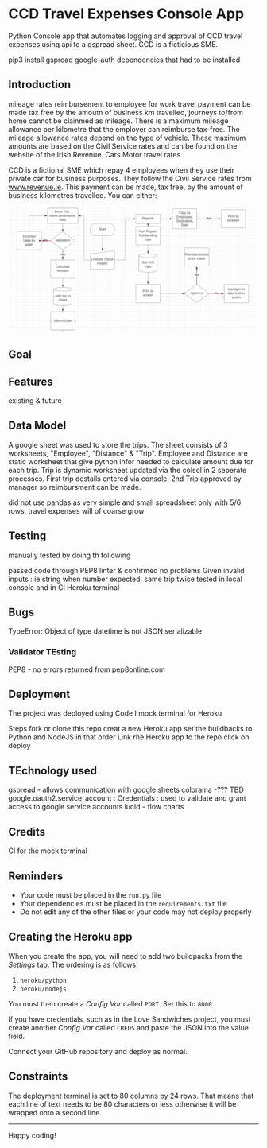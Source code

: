 
# CCD Travel Expenses Console App

Python Console app that automates logging and approval of CCD travel expenses using api to a gspread sheet.  CCD is a ficticious SME.

 pip3 install gspread google-auth dependencies that had to be installed

## Introduction
mileage rates
reimbursement to employee for work travel
payment can be made tax free by the amoutn of business km travelled, journeys to/from home cannot be clainmed as mileage.
There is a maximum mileage allowance per kilometre that the employer can reimburse tax-free. The mileage allowance rates depend on the type of vehicle. These maximum amounts are based on the Civil Service rates and can be found on the website of the Irish Revenue. Cars Motor travel rates 

CCD is a fictional SME which repay 4 employees when they use their private car for business purposes. They follow the Civil Service rates from www.revenue.ie. 
This payment can be made, tax free, by the amount of business kilometres travelled. You can either:

![Inital Flowchart](docs/flowchart.PNG)

## Goal
## Features
existing & future
## Data Model
A google sheet was used to store the trips. The sheet consists of 3 worksheets, "Employee", "Distance" & "Trip".  Employee and Distance are static worksheet that give python infor needed to calculate amount due for each trip.  Trip is dynamic worksheet updated via the colsol in 2 seperate processes.  First trip destails entered via console. 2nd Trip approved by manager so reimbursment can be made.

did not use pandas as very simple and small spreadsheet only with 5/6 rows, travel expenses will of coarse grow 

## Testing
manually tested by doing th following

passed code through PEP8 linter & confirmed no problems
Given invalid inputs : ie string when number expected, same trip twice
tested in local console and in CI Heroku terminal

## Bugs

TypeError: Object of type datetime is not JSON serializable




### Validator TEsting
PEP8 - no errors returned from pep8online.com

## Deployment
The project was deployed using Code I mock terminal for Heroku

Steps
fork or clone this repo
creat a new Heroku app
set the buildbacks to Python and NodeJS in that order
Link rhe Heroku app to the repo
click on deploy

## TEchnology used

gspread - allows communication with google sheets
colorama -??? TBD
google.oauth2.service_account : Credentials : used to validate and grant access to google service accounts
lucid - flow charts

## Credits
CI for the mock terminal



## Reminders

* Your code must be placed in the `run.py` file
* Your dependencies must be placed in the `requirements.txt` file
* Do not edit any of the other files or your code may not deploy properly

## Creating the Heroku app

When you create the app, you will need to add two buildpacks from the _Settings_ tab. The ordering is as follows:

1. `heroku/python`
2. `heroku/nodejs`

You must then create a _Config Var_ called `PORT`. Set this to `8000`

If you have credentials, such as in the Love Sandwiches project, you must create another _Config Var_ called `CREDS` and paste the JSON into the value field.

Connect your GitHub repository and deploy as normal.

## Constraints

The deployment terminal is set to 80 columns by 24 rows. That means that each line of text needs to be 80 characters or less otherwise it will be wrapped onto a second line.

-----
Happy coding!